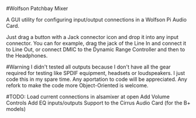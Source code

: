 #Wolfson Patchbay Mixer

A GUI utility for configuring input/output connections in a Wolfson Pi Audio Card.

Just drag a button with a Jack connector icon and drop it into any input connector. You can for example, drag the jack of the Line In and connect it to Line Out, or connect DMIC to the Dynamic Range Controller and then to the Headphones.

#Warning
I didn't tested all outputs because I don't have all the gear required for testing like SPDIF equipment, headsets or loudspeakers. 
I just code this in my spare time. Any aportation to code will be appreciated. Any refork to make the code more Object-Oriented is welcome.

#TODO:
Load current connections in alsamixer at open 
Add Volume Controls
Add EQ inputs/outputs
Support to the Cirrus Audio Card (for the B+ models)


